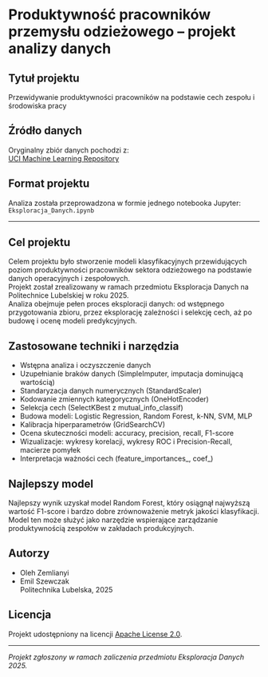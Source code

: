 # Produktywność pracowników przemysłu odzieżowego – projekt analizy danych

## Tytuł projektu

Przewidywanie produktywności pracowników na podstawie cech zespołu i środowiska pracy

## Źródło danych

Oryginalny zbiór danych pochodzi z:  
[UCI Machine Learning Repository](https://archive.ics.uci.edu/dataset/597/productivity+prediction+of+garment+employees)

## Format projektu

Analiza została przeprowadzona w formie jednego notebooka Jupyter:  
`Eksploracja_Danych.ipynb`

---

## Cel projektu

Celem projektu było stworzenie modeli klasyfikacyjnych przewidujących poziom produktywności pracowników sektora odzieżowego na podstawie danych operacyjnych i zespołowych.  
Projekt został zrealizowany w ramach przedmiotu Eksploracja Danych na Politechnice Lubelskiej w roku 2025.  
Analiza obejmuje pełen proces eksploracji danych: od wstępnego przygotowania zbioru, przez eksplorację zależności i selekcję cech, aż po budowę i ocenę modeli predykcyjnych.

## Zastosowane techniki i narzędzia

- Wstępna analiza i oczyszczenie danych
- Uzupełnianie braków danych (SimpleImputer, imputacja dominującą wartością)
- Standaryzacja danych numerycznych (StandardScaler)
- Kodowanie zmiennych kategorycznych (OneHotEncoder)
- Selekcja cech (SelectKBest z mutual_info_classif)
- Budowa modeli: Logistic Regression, Random Forest, k-NN, SVM, MLP
- Kalibracja hiperparametrów (GridSearchCV)
- Ocena skuteczności modeli: accuracy, precision, recall, F1-score
- Wizualizacje: wykresy korelacji, wykresy ROC i Precision-Recall, macierze pomyłek
- Interpretacja ważności cech (feature_importances_, coef_)

## Najlepszy model

Najlepszy wynik uzyskał model Random Forest, który osiągnął najwyższą wartość F1-score i bardzo dobre zrównoważenie metryk jakości klasyfikacji.  
Model ten może służyć jako narzędzie wspierające zarządzanie produktywnością zespołów w zakładach produkcyjnych.

## Autorzy

- Oleh Zemlianyi  
- Emil Szewczak  
Politechnika Lubelska, 2025

## Licencja

Projekt udostępniony na licencji [Apache License 2.0](LICENSE).

---

*Projekt zgłoszony w ramach zaliczenia przedmiotu Eksploracja Danych 2025.*
